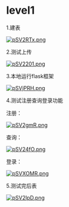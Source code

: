# **level1**

1.建表

[![pSV2RTx.png](https://s1.ax1x.com/2023/01/08/pSV2RTx.png)](https://imgse.com/i/pSV2RTx)

2.测试上传

[![pSV2201.png](https://s1.ax1x.com/2023/01/08/pSV2201.png)](https://imgse.com/i/pSV2201)

3.本地运行flask框架

[![pSVjPRH.png](https://s1.ax1x.com/2023/01/08/pSVjPRH.png)](https://imgse.com/i/pSVjPRH)

4.测试注册查询登录功能

注册：

[![pSV2gmR.png](https://s1.ax1x.com/2023/01/08/pSV2gmR.png)](https://imgse.com/i/pSV2gmR)

查询：

[![pSV24fO.png](https://s1.ax1x.com/2023/01/08/pSV24fO.png)](https://imgse.com/i/pSV24fO)

登录：

[![pSVXOMR.png](https://s1.ax1x.com/2023/01/08/pSVXOMR.png)](https://imgse.com/i/pSVXOMR)

5.测试完后表

[![pSV2IpD.png](https://s1.ax1x.com/2023/01/08/pSV2IpD.png)](https://imgse.com/i/pSV2IpD)